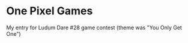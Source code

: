 One Pixel Games
=============

My entry for Ludum Dare #28 game contest (theme was "You Only Get One")
